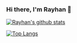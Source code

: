 ### Hi there, I'm Rayhan 👋

<!--
**ershadul1/ershadul1** is a ✨ _special_ ✨ repository because its `README.md` (this file) appears on your GitHub profile.

Here are some ideas to get you started:

- 🔭 I’m currently working on ...
- 🌱 I’m currently learning ...
- 👯 I’m looking to collaborate on ...
- 🤔 I’m looking for help with ...
- 💬 Ask me about ...
- 📫 How to reach me: ...
- 😄 Pronouns: ...
- ⚡ Fun fact: ...
-->

[![Rayhan's github stats](https://github-readme-stats.vercel.app/api?username=ershadul1&theme=dark)](https://github.com/ershadul1)

[![Top Langs](https://github-readme-stats.vercel.app/api/top-langs/?username=ershadul1&layout=compact)](https://github.com/ershadul1)
